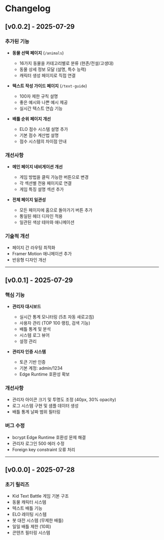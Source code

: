 # Changelog

## [v0.0.2] - 2025-07-29

### 추가된 기능
- **동물 선택 페이지** (`/animals`)
  - 16가지 동물을 카테고리별로 분류 (현존/전설/고생대)
  - 동물 상세 정보 모달 (설명, 특수 능력)
  - 캐릭터 생성 페이지로 직접 연결
  
- **텍스트 작성 가이드 페이지** (`/text-guide`)
  - 100자 제한 규칙 설명
  - 좋은 예시와 나쁜 예시 제공
  - 실시간 텍스트 연습 기능
  
- **배틀 순위 페이지 개선**
  - ELO 점수 시스템 설명 추가
  - 기본 점수 계산법 설명
  - 점수 시스템의 차이점 안내

### 개선사항
- **메인 페이지 네비게이션 개선**
  - 게임 방법을 클릭 가능한 버튼으로 변경
  - 각 섹션별 전용 페이지로 연결
  - 게임 특징 설명 섹션 추가
  
- **전체 페이지 일관성**
  - 모든 페이지에 홈으로 돌아가기 버튼 추가
  - 통일된 헤더 디자인 적용
  - 일관된 색상 테마와 애니메이션

### 기술적 개선
- 페이지 간 라우팅 최적화
- Framer Motion 애니메이션 추가
- 반응형 디자인 개선

---

## [v0.0.1] - 2025-07-29

### 핵심 기능
- **관리자 대시보드**
  - 실시간 통계 모니터링 (5초 자동 새로고침)
  - 사용자 관리 (TOP 100 랭킹, 검색 기능)
  - 배틀 통계 및 분석
  - 시스템 로그 뷰어
  - 설정 관리

- **관리자 인증 시스템**
  - 토큰 기반 인증
  - 기본 계정: admin/1234
  - Edge Runtime 호환성 확보

### 개선사항
- 관리자 아이콘 크기 및 투명도 조정 (40px, 30% opacity)
- 로그 시스템 구현 및 샘플 데이터 생성
- 배틀 통계 날짜 범위 필터링

### 버그 수정
- bcrypt Edge Runtime 호환성 문제 해결
- 관리자 로그인 500 에러 수정
- Foreign key constraint 오류 처리

---

## [v0.0.0] - 2025-07-28

### 초기 릴리즈
- Kid Text Battle 게임 기본 구조
- 동물 캐릭터 시스템
- 텍스트 배틀 기능
- ELO 레이팅 시스템
- 봇 대전 시스템 (무제한 배틀)
- 일일 배틀 제한 (10회)
- 콘텐츠 필터링 시스템

